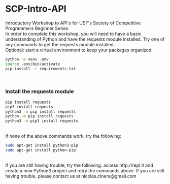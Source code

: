 # SCP-Intro-API
 Introductory Workshop to API's for USF's Society of Competitive Programmers Beginner Series
 <br>
 In order to complete this workshop, you will need to have a basic understanding of Python and have the requests module installed. Try one of any commands to get the requests module installed.
<br>
Optional: start a virtual environment to keep your packages organized.

```bash
python -m venv .env
source .env/bin/activate
pip install -r requirements.txt
```

<br>

### Install the requests module

```bash
pip install requests
pip3 install requests
python3 -m pip install requests
python -m pip install requests
python3 -m pip3 install requests
```

<br>
If none of the above commands work, try the following:

```bash
sudo apt-get install python3-pip
sudo apt-get install python-pip
```

<br>
If you are still having trouble, try the following: access http://repl.it and create a new Python3 project and retry the commands above. If you are still having trouble, please contact us at nicolas.cinera@gmail.com